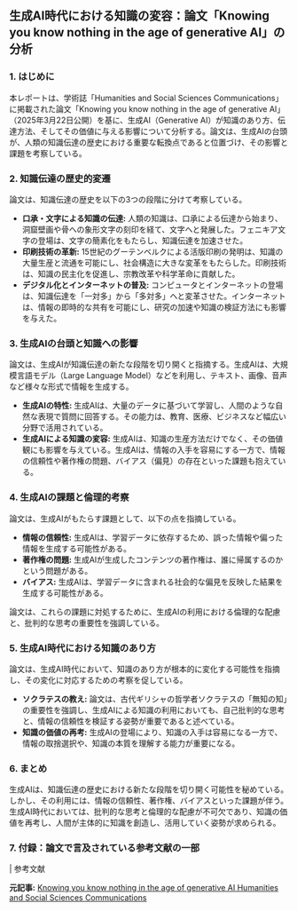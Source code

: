 ## 生成AI時代における知識の変容：論文「Knowing you know nothing in the age of generative AI」の分析

### 1. はじめに

本レポートは、学術誌「Humanities and Social Sciences Communications」に掲載された論文「Knowing you know nothing in the age of generative AI」（2025年3月22日公開）を基に、生成AI（Generative AI）が知識のあり方、伝達方法、そしてその価値に与える影響について分析する。論文は、生成AIの台頭が、人類の知識伝達の歴史における重要な転換点であると位置づけ、その影響と課題を考察している。

### 2. 知識伝達の歴史的変遷

論文は、知識伝達の歴史を以下の3つの段階に分けて考察している。

* **口承・文字による知識の伝達:** 人類の知識は、口承による伝達から始まり、洞窟壁画や骨への象形文字の刻印を経て、文字へと発展した。フェニキア文字の登場は、文字の簡素化をもたらし、知識伝達を加速させた。
* **印刷技術の革新:** 15世紀のグーテンベルクによる活版印刷の発明は、知識の大量生産と流通を可能にし、社会構造に大きな変革をもたらした。印刷技術は、知識の民主化を促進し、宗教改革や科学革命に貢献した。
* **デジタル化とインターネットの普及:** コンピュータとインターネットの登場は、知識伝達を「一対多」から「多対多」へと変革させた。インターネットは、情報の即時的な共有を可能にし、研究の加速や知識の検証方法にも影響を与えた。

### 3. 生成AIの台頭と知識への影響

論文は、生成AIが知識伝達の新たな段階を切り開くと指摘する。生成AIは、大規模言語モデル（Large Language Model）などを利用し、テキスト、画像、音声など様々な形式で情報を生成する。

* **生成AIの特性:** 生成AIは、大量のデータに基づいて学習し、人間のような自然な表現で質問に回答する。その能力は、教育、医療、ビジネスなど幅広い分野で活用されている。
* **生成AIによる知識の変容:** 生成AIは、知識の生産方法だけでなく、その価値観にも影響を与えている。生成AIは、情報の入手を容易にする一方で、情報の信頼性や著作権の問題、バイアス（偏見）の存在といった課題も抱えている。

### 4. 生成AIの課題と倫理的考察

論文は、生成AIがもたらす課題として、以下の点を指摘している。

* **情報の信頼性:** 生成AIは、学習データに依存するため、誤った情報や偏った情報を生成する可能性がある。
* **著作権の問題:** 生成AIが生成したコンテンツの著作権は、誰に帰属するのかという問題がある。
* **バイアス:** 生成AIは、学習データに含まれる社会的な偏見を反映した結果を生成する可能性がある。

論文は、これらの課題に対処するために、生成AIの利用における倫理的な配慮と、批判的な思考の重要性を強調している。

### 5. 生成AI時代における知識のあり方

論文は、生成AI時代において、知識のあり方が根本的に変化する可能性を指摘し、その変化に対応するための考察を促している。

* **ソクラテスの教え:** 論文は、古代ギリシャの哲学者ソクラテスの「無知の知」の重要性を強調し、生成AIによる知識の利用においても、自己批判的な思考と、情報の信頼性を検証する姿勢が重要であると述べている。
* **知識の価値の再考:** 生成AIの登場により、知識の入手は容易になる一方で、情報の取捨選択や、知識の本質を理解する能力が重要になる。

### 6. まとめ

生成AIは、知識伝達の歴史における新たな段階を切り開く可能性を秘めている。しかし、その利用には、情報の信頼性、著作権、バイアスといった課題が伴う。生成AI時代においては、批判的な思考と倫理的な配慮が不可欠であり、知識の価値を再考し、人間が主体的に知識を創造し、活用していく姿勢が求められる。

### 7. 付録：論文で言及されている参考文献の一部

| 参考文献 

**元記事:** [Knowing you know nothing in the age of generative AI Humanities and Social Sciences Communications](https://www.nature.com/articles/s41599-025-04731-0)